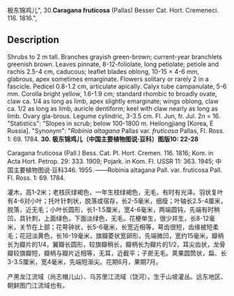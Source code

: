 极东锦鸡儿",
30.**Caragana fruticosa** (Pallas) Besser Cat. Hort. Cremeneci. 116. 1816.",

## Description
Shrubs to 2 m tall. Branches grayish green-brown; current-year branchlets greenish brown. Leaves pinnate, 8-12-foliolate, long petiolate; petiole and rachis 2.5-4 cm, caducous; leaflet blades oblong, 10-15 × 4-6 mm, glabrous, apex sometimes emarginate. Flowers solitary or rarely 2 in a fascicle. Pedicel 0.8-1.2 cm, articulate apically. Calyx tube campanulate, 5-6 mm. Corolla bright yellow, 1.6-1.9 cm; standard rhombic to broadly ovate, claw ca. 1/4 as long as limb, apex slightly emarginate; wings oblong, claw ca. 1/2 as long as limb, auricle dentiform; keel with claw nearly as long as limb. Ovary gla-brous. Legume cylindric, 3-3.5 cm. Fl. Jun, fr. Jul. 2*n* = 16.
  "Statistics": "Slopes in scrub; below 100-1800 m. Heilongjiang [Korea, E Russia].
  "Synonym": "*Robinia altagana* Pallas var. *fruticosa* Pallas, Fl. Ross. 1: 69. 1784.
**30. 极东锦鸡儿（中国主要植物图说·豆科）图版10: 22-28**

Caragana fruticosa (Pall.) Bess. Cat. Pl. Hort. Cremen. 116. 1816; Kom. in Acta Hort. Petrop. 29: 333. 1909; Pojark. in Kom. Fl. USSR 11: 363. 1945; 中国主要植物图说·豆科346. 1955. ——Robinia altagana Pall. var. fruticosa Pall. Fl. Ross. 1: 69. 1784.

灌木，高1-2米；老枝灰绿褐色，一年生枝绿褐色，无毛，有时有光泽。羽状复叶有4-6对小叶；托叶针刺状，脱落或宿存，长2-5毫米，细瘦；叶轴长2.5-4厘米，脱落，近无毛；小叶长圆形，长1-1.5厘米，宽4-6毫米，两端圆钝，先端有时稍凹，具针刺，上面绿色，下面淡绿色，无毛。花梗单生，很少并生，长8-12毫米，关节在上部；花萼钟状，长5-6毫米，长宽近相等，萼齿很短，齿缘被短柔毛；花冠淡黄色，长16-19毫米，旗瓣菱状宽卵形，先端微凹，宽约15毫米，瓣柄长为瓣片的1/4，翼瓣长圆形，较旗瓣稍长，瓣柄长为瓣片的1/2，耳尖齿状，龙骨瓣较旗瓣短，瓣柄与瓣片近相等，无耳，近截平；子房无毛。荚果圆筒状，扁、长3-3.5厘米，宽4毫米，先端短渐尖。花期6月，果期7月。

产黑龙江流域（尚志帽儿山）、乌苏里江流域（饶河）。生于山坡灌丛。远东地区、朝鲜图门江流域也有。
